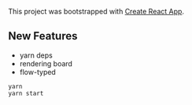 This project was bootstrapped with [Create React App](https://github.com/facebookincubator/create-react-app).

## New Features

* yarn deps
* rendering board
* flow-typed

```
yarn
yarn start
```
